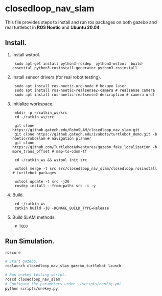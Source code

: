 # closedloop_nav_slam

This file provides steps to install and run ros packages on both gazebo and real turtlebot in **ROS Noetic** and **Ubuntu 20.04**.

## Install.
1. Install wstool.
        
        sudo apt-get install python3-rosdep  python3-wstool  build-essential python3-rosinstall-generator python3-rosinstall

2. Install sensor drivers (for real robot testing).

        sudo apt install ros-noetic-urg-node # hokuyo laser
        sudo apt install ros-noetic-realsense2-camera # realsense camera
        sudo apt install ros-noetic-realsense2-description # camera urdf

3. Initialize workspace.

        mkdir -p ~/catkin_ws/src
        cd ~/catkin_ws/src
        
        git clone https://github.gatech.edu/RoboSLAM/closedloop_nav_slam.git
        git clone https://github.gatech.edu/ivabots/turtlebot_demo.git -b noetic/roboslam # navigation planner
        git clone https://github.com/TurtlebotAdventures/gazebo_fake_localization -b more_trans_offset # map-to-odom-tf

        cd ~/catkin_ws && wstool init src

        wstool merge -t src src/closedloop_nav_slam/closedloop.rosinstall # turtlebot packages

        wstool update -t src -j20
        rosdep install --from-paths src -i -y

4. Build.

        cd ~/catkin_ws
        catkin build -j8 -DCMAKE_BUILD_TYPE=Release


5. Build SLAM methods.

        # TODO

## Run Simulation.
```bash
roscore

# Start gazebo.
roslaunch closedloop_nav_slam gazebo_turtlebot.launch

# Run onekey testing script.
roscd closedloop_nav_slam
# Configure the parameters under ./scripts/config.yml
python scripts/onekey.py
```
